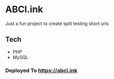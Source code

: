 # ABCl.ink

Just a fun project to create split testing short urls

## Tech

- PHP
- MySQL

### Deployed To https://abcl.ink
